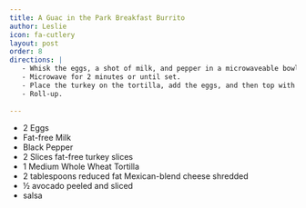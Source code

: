 ```yaml
---
title: A Guac in the Park Breakfast Burrito
author: Leslie
icon: fa-cutlery
layout: post
order: 8
directions: |
   - Whisk the eggs, a shot of milk, and pepper in a microwaveable bowl.
   - Microwave for 2 minutes or until set.
   - Place the turkey on the tortilla, add the eggs, and then top with the cheese, avocado, and salsa (if using).
   - Roll-up.
   
---
```


<ul>
	<li>2 Eggs</li>
	<li>Fat-free Milk</li>
	<li>Black Pepper</li>
	<li>2 Slices fat-free turkey slices</li>
	<li>1 Medium Whole Wheat Tortilla</li>
	<li>2 tablespoons reduced fat Mexican-blend cheese shredded</li>
	<li>½ avocado peeled and sliced</li>
	<li>salsa</li>
</ul>